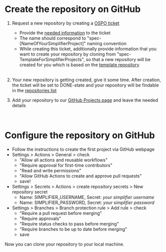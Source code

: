 # Create the repository on GitHub
1. Request a new repository by creating a [OSPO ticket](https://service.gematik.de/secure/CreateIssue!default.jspa)
    * Provide the [needed information](https://wiki.gematik.de/display/OSPO/GitHub+Berechtigungen#GitHubBerechtigungen-Anfordern) to the ticket
    * The name should correspond to "spec-[NameOfYourSimplifierProject]" naming convention
    * While creating this ticket, additionally provide information that you want to create your repository by cloning from "spec-TemplateForSimplifierProjects", so that a new repository will be created for you which is based on the [template repository](https://github.com/gematik/spec-TemplateForSimplifierProjects)

    <br/>

2. Your new repository is getting created, give it some time. After creation, the ticket will be set to DONE-state and your repository will be findable in the [repositories list](https://github.com/orgs/gematik/repositories)
3. Add your repository to our [GitHub Projects page](https://wiki.gematik.de/display/QM/GitHub+Projects) and leave the needed details

    <br/>

# Configure the repository on GitHub
* Follow the instructions to create the first project via GitHub webpage <!-- unklar, was damit gemeint ist.. konkreter -->
* Settings > Actions > General > check <!-- Ist vom o.g. Prozess sichergestellt, dass man die Rechte auf Settings hat? In meinem Fall ist das nicht so, sehe keine Settings auf der Repo-Mainpage (hinter Insights ist nichts). Oder sagen, dass die Settings-Anpassungen optional sind, weil das Repo jemand anderes konfiguriert hat -->
    * "Allow all actions and reusable workflows"
    * "Require approval for first-time contributors"
    * "Read and write permissions"
    * "Allow GitHub Actions to create and approve pull requests"
    * save!
* Settings > Secrets > Actions > create repository secrets > New repository secret <!-- same -->
    * Name: SIMPLIFIER_USERNAME, Secret: *your simplifier username*
    * Name: SIMPLIFIER_PASSWORD, Secret: *your simplifier password*
* Settings > Branches > Branch protection rule > Add rule > check <!-- same -->
    * "Require a pull request before merging"
    * "Require approvals"
    * "Require status checks to pass before merging"
    * "Require branches to be up to date before merging"
    * save

Now you can clone your repository to your local machine.

<br/>



